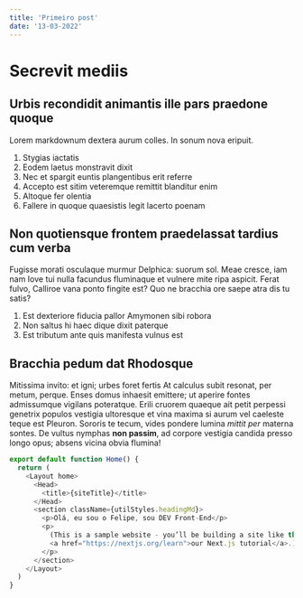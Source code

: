 ```yaml
---
title: 'Primeiro post'
date: '13-03-2022'
---
```


# Secrevit mediis

## Urbis recondidit animantis ille pars praedone quoque

Lorem markdownum dextera aurum colles. In sonum nova eripuit.

1. Stygias iactatis
2. Eodem laetus monstravit dixit
3. Nec et spargit euntis plangentibus erit referre
4. Accepto est sitim veteremque remittit blanditur enim
5. Altoque fer olentia
6. Fallere in quoque quaesistis legit lacerto poenam

## Non quotiensque frontem praedelassat tardius cum verba

Fugisse morati osculaque murmur Delphica: suorum sol. Meae cresce, iam nam Iove
tui nulla facundus fluminaque et vulnere mite ripa aspicit. Ferat fulvo,
Calliroe vana ponto fingite est? Quo ne bracchia ore saepe atra dis tu satis?

1. Est dexteriore fiducia pallor Amymonen sibi robora
2. Non saltus hi haec dique dixit paterque
3. Est tributum ante quis manifesta vulnus est

## Bracchia pedum dat Rhodosque

Mitissima invito: et igni; urbes foret fertis At calculus subit resonat, per
metum, perque. Enses domus inhaesit emittere; ut aperire fontes admissumque
vigilans poteratque. Erili cruorem quaeque ait petit perpessi genetrix populos
vestigia ultoresque et vina maxima si aurum vel caeleste teque est Pleuron.
Sororis te tecum, vides pondere lumina *mittit per* materna sontes. De vultus
nymphas **non passim**, ad corpore vestigia candida presso longo opus; absens
vicina obvia flumina!

```js
export default function Home() {
  return (
    <Layout home>
      <Head>
        <title>{siteTitle}</title>
      </Head>
      <section className={utilStyles.headingMd}>
        <p>Olá, eu sou o Felipe, sou DEV Front-End</p>
        <p>
          (This is a sample website - you’ll be building a site like this on{' '}
          <a href="https://nextjs.org/learn">our Next.js tutorial</a>.)
        </p>
      </section>
    </Layout>
  )
}

```
